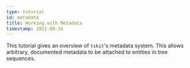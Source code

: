 ```yaml
---
type: tutorial
id: metadata
title: Working with Metadata
timestamp: 2021-06-16
---
```

This tutorial gives an overview of `tskit`'s metadata system. This allows arbitrary, documented metadata to be attached to 
entities in tree sequences. 